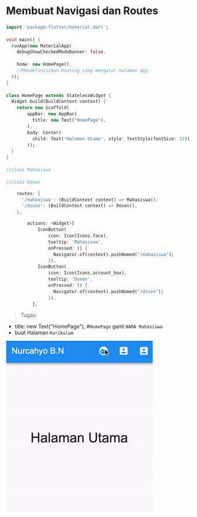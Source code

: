 # Membuat Navigasi dan Routes

```dart
import 'package:flutter/material.dart';

void main() {
  runApp(new MaterialApp(
    debugShowCheckedModeBanner: false,

    home: new HomePage(),
    //Mendefinisikan Routing yang mengatur halaman app
  ));
}

class HomePage extends StatelessWidget {
  Widget build(BuildContext context) {
    return new Scaffold(
        appBar: new AppBar(
          title: new Text("HomePage"),        
        ),
        body: Center(
          child: Text('Halaman Utama', style: TextStyle(fontSize: 32)),
        ));
  }
}

//class Mahasiswa   

//class Dosen 
```


```dart
    routes: {
      '/mahasiswa': (BuildContext context) => Mahasiswa(),
      '/dosen': (BuildContext context) => Dosen(),
    },
```


```dart
        actions: <Widget>[
            IconButton(
                icon: Icon(Icons.face),
                tooltip: 'Mahasiswa',
                onPressed: () {
                  Navigator.of(context).pushNamed("/mahasiswa");
                }),
            IconButton(
                icon: Icon(Icons.account_box),
                tooltip: 'Dosen',
                onPressed: () {
                  Navigator.of(context).pushNamed("/dosen");
                }),
          ],
```        

> Tugas: 

* title: new Text("HomePage"), #`HomePage` ganti `NAMA Mahasiswa`
* buat Halaman `Kurikulum` 

![Tampilan Awal](/tugas-nav.gif)
